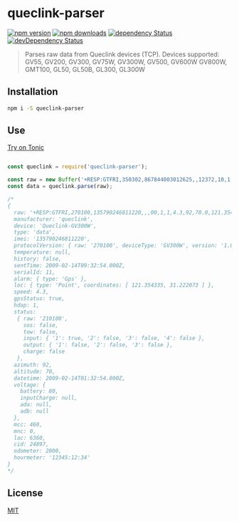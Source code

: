 # queclink-parser

[![npm version](https://img.shields.io/npm/v/queclink-parser.svg?style=flat-square)](https://www.npmjs.com/package/queclink-parser)
[![npm downloads](https://img.shields.io/npm/dm/queclink-parser.svg?style=flat-square)](https://www.npmjs.com/package/queclink-parser)
[![dependency Status](https://img.shields.io/david/jaayesta/queclink-parser.svg?style=flat-square)](https://david-dm.org/jaayesta/queclink-parser#info=dependencies)
[![devDependency Status](https://img.shields.io/david/dev/jaayesta/queclink-parser.svg?style=flat-square)](https://david-dm.org/jaayesta/queclink-parser#info=devDependencies)

> Parses raw data from Queclink devices (TCP). Devices supported: GV55, GV200, GV300, GV75W, GV300W, GV500, GV600W GV800W, GMT100, GL50, GL50B, GL300, GL300W

## Installation

```bash
npm i -S queclink-parser
```

## Use

[Try on Tonic](https://tonicdev.com/npm/queclink-parser)
```js

const queclink = require('queclink-parser');

const raw = new Buffer('+RESP:GTFRI,350302,867844003012625,,12372,10,1,0,0.0,0,820.8,-70.514872,-33.361021,20160811154617,0730,0002,7410,C789,00,0.0,00000:15:30,2788,705,164,0D,00,,,20160811154651,061D$');
const data = queclink.parse(raw);

/*
{ 
  raw: '+RESP:GTFRI,270100,135790246811220,,,00,1,1,4.3,92,70.0,121.354335,31.222073,20090214013254,0460,0000,18d8,6141,00,2000.0,12345:12:34,,,80,210100,,,,20090214093254,11F0$',
  manufacturer: 'queclink',
  device: 'Queclink-GV300W',
  type: 'data',
  imei: '135790246811220',
  protocolVersion: { raw: '270100', deviceType: 'GV300W', version: '1.0' },
  temperature: null,
  history: false,
  sentTime: 2009-02-14T09:32:54.000Z,
  serialId: 11,
  alarm: { type: 'Gps' },
  loc: { type: 'Point', coordinates: [ 121.354335, 31.222073 ] },
  speed: 4.3,
  gpsStatus: true,
  hdop: 1,
  status: 
   { raw: '210100',
     sos: false,
     tow: false,
     input: { '1': true, '2': false, '3': false, '4': false },
     output: { '1': false, '2': false, '3': false },
     charge: false 
   },
  azimuth: 92,
  altitude: 70,
  datetime: 2009-02-14T01:32:54.000Z,
  voltage: { 
    battery: 80, 
    inputCharge: null, 
    ada: null, 
    adb: null 
  },
  mcc: 460,
  mnc: 0,
  lac: 6360,
  cid: 24897,
  odometer: 2000,
  hourmeter: '12345:12:34' 
}
*/

```

## License

[MIT](https://tldrlegal.com/license/mit-license)
